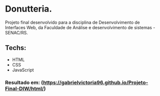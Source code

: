 # Donutteria.
 Projeto final desenvolvido para a disciplina de Desenvolvimento de Interfaces Web, da Faculdade de Análise e desenvolvimento de sistemas - SENAC/RS.

## Techs:

*  HTML
*  CSS
*  JavaScript

### Resultado em: (https://gabrielvictoria96.github.io/Projeto-Final-DIW/html/)
